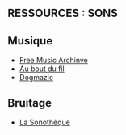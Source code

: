 ## RESSOURCES : SONS

## Musique
- [Free Music Archinve](https://freemusicarchive.org/home)
- [Au bout du fil](https://auboutdufil.com)
- [Dogmazic](https://dogmazic.net)

## Bruitage
- [La Sonothèque](https://lasonotheque.org)
